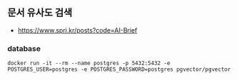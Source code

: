 ## 문서 유사도 검색
- https://www.spri.kr/posts?code=AI-Brief

### database
```shell
docker run -it --rm --name postgres -p 5432:5432 -e POSTGRES_USER=postgres -e POSTGRES_PASSWORD=postgres pgvector/pgvector
```